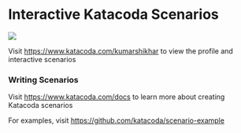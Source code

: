 # Interactive Katacoda Scenarios

[![](http://shields.katacoda.com/katacoda/kumarshikhar/count.svg)](https://www.katacoda.com/kumarshikhar "Get your profile on Katacoda.com")

Visit https://www.katacoda.com/kumarshikhar to view the profile and interactive scenarios

### Writing Scenarios
Visit https://www.katacoda.com/docs to learn more about creating Katacoda scenarios

For examples, visit https://github.com/katacoda/scenario-example
